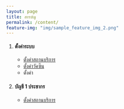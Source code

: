 ```yaml
---
layout: page
title: สารบัญ
permalink: /content/
feature-img: "img/sample_feature_img_2.png"
---
```


1. #### ตั้งค่าระบบ
    * [ตั้งค่าสถานบริการ](../2016/11/03/sample-post.html)
    * [ตั้งค่าวัคซีน](../2014/11/30/sample-post.html)
    * ตั้งค่า
2. #### บัญชี 1 ประชากร
    * [ตั้งค่าสถานบริการ](../2014/11/30/sample-post.html)